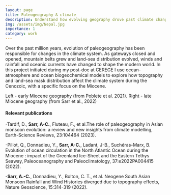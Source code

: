 ```yaml
---
layout: page
title: Paleogeography & climate
description: Understand how evolving geography drove past climate changes 
img: /assets/img/Nepal.jpg
importance: 1
category: work
---
```


Over the past million years, evolution of paleogeography has been responsible for changes in the climate system. As gateways closed and opened, mountain belts grew and land-sea distribution evolved, winds and rainfall and oceanic currents have changed to shape the modern world. In this project initiated during my post-doc at CEREGE I use ocean-atmosphere and ocean biogeochemical models to explore how topography and land-sea mask distribution affect the climate system during the Cenozoic, with a specific focus on the Miocene. 

<div class="row">
    <div class="col-sm-4 mt-2 mt-md-0">
        <img class="img-fluid rounded z-depth-0.5" src="{{ '/assets/pdf/Topo20Maforai.pdf' | relative_url }}" alt="" title="Early Miocene geography"/>
    </div>
    <div class="col-sm-4 mt-2 mt-md-0">
        <img class="img-fluid rounded z-depth-0.5" src="{{ '/assets/pdf/Topo10Maforai.pdf' | relative_url }}" alt="" title="Late Miocene geography"/>
    </div>
</div>
<div class="caption">
    Left - early Miocene geography (from Poblete et al. 2021). Right - late Miocene geography (from Sarr et al., 2022)
</div>

#### Relevant publications 
-Tardif, D., __Sarr, A-C.__, Fluteau, F., et al.The role of paleogeography in Asian monsoon evolution: a review and new insights from climate modelling, Earth-Science Reviews, 23:104464 (2023).

-Pillot, Q., Donnadieu, Y., __Sarr, A-C.__, Ladant, J-B., Suchéras-Marx, B. Evolution of ocean circulation in the North Atlantic Ocean during the Miocene : impact of the Greenland Ice-Sheet and the Eastern Tethys Seaway, Paleoceanography and Paleoclimatology, 37:e2022PA004415 (2022).

-__Sarr, A.-C.__, Donnadieu, Y., Bolton, C. T., et al. Neogene South Asian Monsoon Rainfall and Wind Histories diverged due to topography effects, Nature Geoscience, 15:314-319 (2022). 
